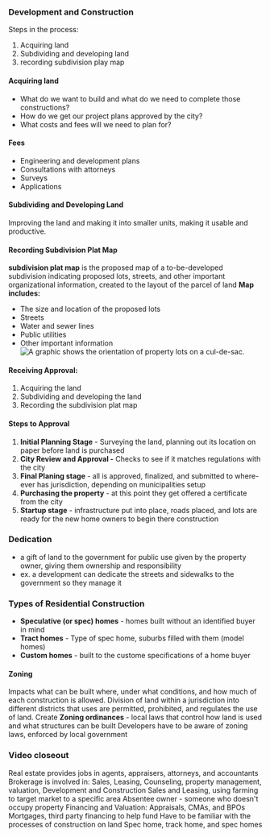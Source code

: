 ### Development and Construction
Steps in the process:
1. Acquiring land
2. Subdividing and developing land 
3. recording subdivision play map
#### Acquiring land
-  What do we want to build and what do we need to complete those constructions?
- How do we get our project plans approved by the city?
- What costs and fees will we need to plan for?
#### Fees
- Engineering and development plans
- Consultations with attorneys
- Surveys
- Applications
#### Subdividing and Developing Land
Improving the land and making it into smaller units, making it usable and productive.
#### Recording Subdivision Plat Map
**subdivision plat map** is the proposed map of a to-be-developed subdivision indicating proposed lots, streets, and other important organizational information, created to the layout of the  parcel of land
**Map includes:**
- The size and location of the proposed lots
- Streets
- Water and sewer lines
- Public utilities
- Other important information
![A graphic shows the orientation of property lots on a cul-de-sac.](https://d1u7daj727sadp.cloudfront.net/images/SubdivisionPlatMap.jpg)


#### Receiving Approval:
1. Acquiring the land
2. Subdividing and developing the land
3. Recording the subdivision plat map

#### Steps to Approval
1. **Initial Planning Stage** - Surveying the land, planning out its location on paper before land is purchased
2. **City Review and Approval -** Checks to see if it matches regulations with the city
3. **Final Planing stage** - all is approved, finalized, and submitted to where-ever has jurisdiction, depending on municipalities setup
4. **Purchasing the property** - at this point they get offered a certificate from the city
5. **Startup stage** - infrastructure put into place, roads placed, and lots are ready for the new home owners to begin there construction

### Dedication 
- a gift of land to the government for public use given by the property owner, giving them ownership and responsibility
- ex. a development can dedicate the streets and sidewalks to the government so they manage it

### Types of Residential Construction
- **Speculative (or spec) homes** - homes built without an identified buyer in mind
- **Tract homes** - Type of spec home, suburbs filled with them (model homes)
- **Custom homes** - built to the custome specifications of a home buyer

#### Zoning 
Impacts what can be built where, under what conditions, and how much of each construction is allowed. Division of land within a jurisdiction into different districts that uses are permitted, prohibited, and regulates the use of land. Create 
**Zoning ordinances** - local laws that control how land is used and what structures can be built
Developers have to be aware of zoning laws, enforced by local government 


### Video closeout
Real estate provides jobs in agents, appraisers, attorneys, and accountants 
Brokerage is involved in:
Sales, Leasing, Counseling, property management, valuation, Development and Construction
Sales and Leasing, using farming to target market to a specific area
Absentee owner - someone who doesn't occupy property 
Financing and Valuation: Appraisals, CMAs, and BPOs
Mortgages, third party financing to help fund 
Have to be familiar with the processes of construction on land
Spec home, track home, and spec homes

